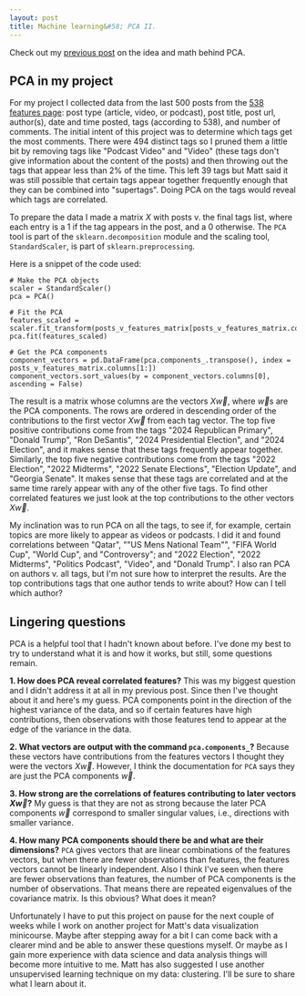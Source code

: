 ```yaml
---
layout: post
title: Machine learning&#58; PCA II. 
--- 
```

Check out my [previous post](https://transitioning-to-industry.org/Machine-Learning-PCA-I.html) on the idea and math behind PCA.

## PCA in my project

For my project I collected data from the last 500 posts from the [538 features page](https://fivethirtyeight.com/politics/features/): post type (article, video, or podcast), post title, post url, author(s), date and time posted, tags (according to 538), and number of comments.  The initial intent of this project was to determine which tags get the most comments.  There were 494 distinct tags so I pruned them a little bit by removing tags like "Podcast Video" and "Video" (these tags don't give information about the content of the posts) and then throwing out the tags that appear less than 2% of the time.  This left 39 tags but Matt said it was still possible that certain tags appear together frequently enough that they can be combined into "supertags".  Doing PCA on the tags would reveal which tags are correlated.

To prepare the data I made a matrix $X$ with posts v. the final tags list, where each entry is a $1$ if the tag appears in the post, and a $0$ otherwise.  The `PCA` tool is part of the `sklearn.decomposition` module and the scaling tool, `StandardScaler`, is part of `sklearn.preprocessing`.  

Here is a snippet of the code used:
```
# Make the PCA objects
scaler = StandardScaler()
pca = PCA()

# Fit the PCA
features_scaled = scaler.fit_transform(posts_v_features_matrix[posts_v_features_matrix.columns[1:]])
pca.fit(features_scaled)

# Get the PCA components
component_vectors = pd.DataFrame(pca.components_.transpose(), index = posts_v_features_matrix.columns[1:])
component_vectors.sort_values(by = component_vectors.columns[0], ascending = False)
```
The result is a matrix whose columns are the vectors $X\vec w$, where $\vec w$s are the PCA components.  The rows are ordered in descending order of the contributions to the first vector $X\vec w$ from each tag vector.  The top five positive contributions come from the tags "2024 Republican Primary", "Donald Trump", "Ron DeSantis", "2024 Presidential Election", and "2024 Election", and it makes sense that these tags frequently appear together.  Similarly, the top five negative contributions come from the tags "2022 Election", "2022 Midterms", "2022 Senate Elections", "Election Update", and "Georgia Senate".  It makes sense that these tags are correlated and at the same time rarely appear with any of the other five tags.  To find other correlated features we just look at the top contributions to the other vectors $X\vec w$.

My inclination was to run PCA on all the tags, to see if, for example, certain topics are more likely to appear as videos or podcasts.  I did it and found correlations between "Qatar", ""US Mens National Team"", "FIFA World Cup", "World Cup", and "Controversy"; and "2022 Election", "2022 Midterms", "Politics Podcast", "Video", and "Donald Trump".  I also ran PCA on authors v. all tags, but I'm not sure how to interpret the results.  Are the top contributions tags that one author tends to write about?  How can I tell which author?

## Lingering questions

PCA is a helpful tool that I hadn't known about before.  I've done my best to try to understand what it is and how it works, but still, some questions remain.

**1. How does PCA reveal correlated features?**
This was my biggest question and I didn't address it at all in my previous post.  Since then I've thought about it and here's my guess.  PCA components point in the direction of the highest variance of the data, and so if certain features have high contributions, then observations with those features tend to appear at the edge of the variance in the data.

**2. What vectors are output with the command `pca.components_`?**
Because these vectors have contributions from the features vectors I thought they were the vectors $X\vec w$.  However, I think the documentation for `PCA` says they are just the PCA components $\vec w$.

**3. How strong are the correlations of features contributing to later vectors $X\vec w$?**  My guess is that they are not as strong because the later PCA components $\vec w$ correspond to smaller singular values, i.e., directions with smaller variance.

**4. How many PCA components should there be and what are their dimensions?**  `PCA` gives vectors that are linear combinations of the features vectors, but when there are fewer observations than features, the features vectors cannot be linearly independent.  Also I think I've seen when there are fewer observations than features, the number of PCA components is the number of observations.  That means there are repeated eigenvalues of the covariance matrix.  Is this obvious?  What does it mean?   

Unfortunately I have to put this project on pause for the next couple of weeks while I work on another project for Matt's data visualization minicourse.  Maybe after stepping away for a bit I can come back with a clearer mind and be able to answer these questions myself.  Or maybe as I gain more experience with data science and data analysis things will become more intuitive to me.  Matt has also suggested I use another unsupervised learning technique on my data: clustering.  I'll be sure to share what I learn about it.


